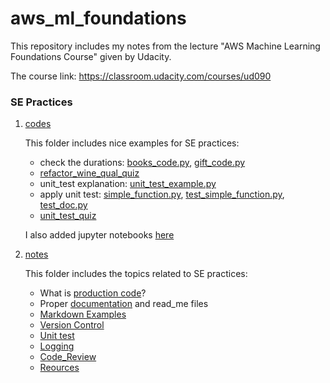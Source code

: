 # aws_ml_foundations

This repository includes my notes from the lecture "AWS Machine Learning Foundations Course" given by Udacity.

The course link: https://classroom.udacity.com/courses/ud090


### SE Practices

1. [codes](https://github.com/pelinbalci/aws_ml_foundations/tree/master/SE_Practices/codes)

    This folder includes nice examples for SE practices: 
        
    - check the durations: [books_code.py](https://github.com/pelinbalci/aws_ml_foundations/blob/master/SE_Practices/codes/0_optimizing_code_common_books.py), [gift_code.py](https://github.com/pelinbalci/aws_ml_foundations/blob/master/SE_Practices/codes/1_optimizing_code_holiday_gifts.py)
    - [refactor_wine_qual_quiz](https://github.com/pelinbalci/aws_ml_foundations/blob/master/SE_Practices/codes/2_refactor_wine_quality.py)   
    - unit_test explanation: [unit_test_example.py](https://github.com/pelinbalci/aws_ml_foundations/blob/master/SE_Practices/codes/3_unit_test_simple_ex.py)
    - apply unit test: [simple_function.py](https://github.com/pelinbalci/aws_ml_foundations/blob/master/SE_Practices/codes/simple_function.py), [test_simple_function.py](https://github.com/pelinbalci/aws_ml_foundations/blob/master/SE_Practices/codes/test_simple_function.py), [test_doc.py]()  
    - [unit_test_quiz](https://github.com/pelinbalci/aws_ml_foundations/blob/master/SE_Practices/codes/test_nearest.py)
    
    I also added jupyter notebooks [here](https://github.com/pelinbalci/aws_ml_foundations/tree/master/SE_Practices/jupyter_notebooks)

2. [notes](https://github.com/pelinbalci/aws_ml_foundations/tree/master/SE_Practices/notes)
    
    This folder includes the topics related to SE practices:
    
    - What is [production code](https://github.com/pelinbalci/aws_ml_foundations/blob/master/SE_Practices/notes/1_Production_Code.md)?
    - Proper [documentation](https://github.com/pelinbalci/aws_ml_foundations/blob/master/SE_Practices/notes/2_Documentation.md) and read_me files
    - [Markdown Examples](https://github.com/pelinbalci/aws_ml_foundations/blob/master/SE_Practices/notes/3_Markdown_Examples.md)
    - [Version Control](https://github.com/pelinbalci/aws_ml_foundations/blob/master/SE_Practices/notes/4_Version_Control.md)
    - [Unit test](https://github.com/pelinbalci/aws_ml_foundations/blob/master/SE_Practices/notes/5_Unit_Test.md)
    - [Logging](https://github.com/pelinbalci/aws_ml_foundations/blob/master/SE_Practices/notes/6_Logging.md)
    - [Code_Review](https://github.com/pelinbalci/aws_ml_foundations/blob/master/SE_Practices/notes/7_Code_Review.md)
    - [Reources](https://github.com/pelinbalci/aws_ml_foundations/blob/master/SE_Practices/notes/Resources.md)


    
